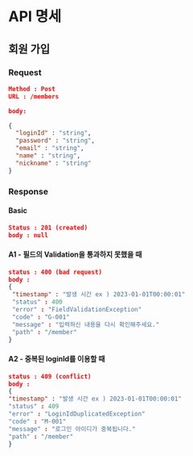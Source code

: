 


# API 명세


## 회원 가입

### Request

```json
Method : Post
URL : /members

body:

{
  "loginId" : "string",
  "password" : "string",
  "email" : "string",
  "name" : "string",
  "nickname" : "string"
}

```

### Response

#### Basic
```json
Status : 201 (created)
body : null
```


#### A1 - 필드의 Validation을 통과하지 못했을 때
```json
status : 400 (bad request)
body : 
{
 "timestamp" : "발생 시간 ex ) 2023-01-01T00:00:01"
 "status" : 400
 "error" : "FieldValidationException"
 "code" : "G-001"
 "message" : "입력하신 내용을 다시 확인해주세요."
 "path" : "/member"
}

```

#### A2 - 중복된 loginId를 이용할 때
```json
status : 409 (conflict)
body :
{
"timestamp" : "발생 시간 ex ) 2023-01-01T00:00:01"
"status" : 409
"error" : "LoginIdDuplicatedException"
"code" : "M-001"
"message" : "로그인 아이디가 중복됩니다."
"path" : "/member"
}
```



